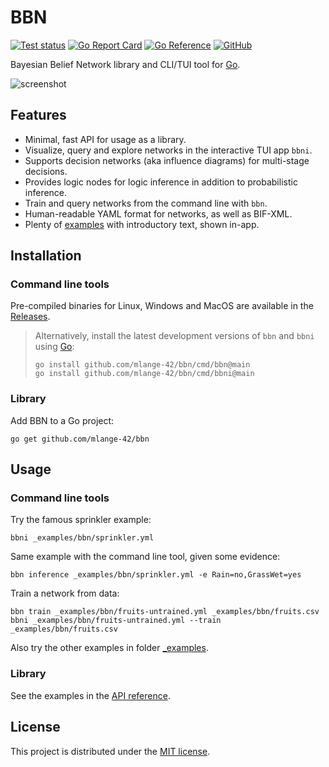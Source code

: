 # BBN

[![Test status](https://img.shields.io/github/actions/workflow/status/mlange-42/bbn/tests.yml?branch=main&label=Tests&logo=github)](https://github.com/mlange-42/bbn/actions/workflows/tests.yml)
[![Go Report Card](https://goreportcard.com/badge/github.com/mlange-42/bbn)](https://goreportcard.com/report/github.com/mlange-42/bbn)
[![Go Reference](https://img.shields.io/badge/reference-%23007D9C?logo=go&logoColor=white&labelColor=gray)](https://pkg.go.dev/github.com/mlange-42/bbn)
[![GitHub](https://img.shields.io/badge/github-repo-blue?logo=github)](https://github.com/mlange-42/bbn)

Bayesian Belief Network library and CLI/TUI tool for [Go](https://go.dev).

![screenshot](https://github.com/mlange-42/bbn/assets/44003176/0844f5dd-0078-4ba3-8ef8-18441669900a)

## Features

* Minimal, fast API for usage as a library.
* Visualize, query and explore networks in the interactive TUI app `bbni`.
* Supports decision networks (aka influence diagrams) for multi-stage decisions.
* Provides logic nodes for logic inference in addition to probabilistic inference.
* Train and query networks from the command line with `bbn`.
* Human-readable YAML format for networks, as well as BIF-XML.
* Plenty of [examples](https://github.com/mlange-42/bbn/tree/main/_examples) with introductory text, shown in-app.

## Installation

### Command line tools

Pre-compiled binaries for Linux, Windows and MacOS are available in the
[Releases](https://github.com/mlange-42/bbn/releases).

> Alternatively, install the latest development versions of `bbn` and `bbni` using [Go](https://go.dev):
> ```shell
> go install github.com/mlange-42/bbn/cmd/bbn@main
> go install github.com/mlange-42/bbn/cmd/bbni@main
> ```

### Library

Add BBN to a Go project:

```
go get github.com/mlange-42/bbn
```

## Usage

### Command line tools

Try the famous sprinkler example:

```
bbni _examples/bbn/sprinkler.yml
```

Same example with the command line tool, given some evidence:

```
bbn inference _examples/bbn/sprinkler.yml -e Rain=no,GrassWet=yes
```

Train a network from data:

```
bbn train _examples/bbn/fruits-untrained.yml _examples/bbn/fruits.csv
bbni _examples/bbn/fruits-untrained.yml --train _examples/bbn/fruits.csv
```

Also try the other examples in folder [_examples](https://github.com/mlange-42/bbn/tree/main/_examples).

### Library

See the examples in the [API reference](https://pkg.go.dev/github.com/mlange-42/bbn).

## License

This project is distributed under the [MIT license](./LICENSE).
